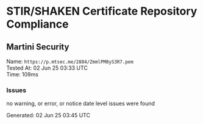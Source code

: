 # STIR/SHAKEN Certificate Repository Compliance

## Martini Security

Name: `https://p.mtsec.me/2884/ZmmlPM8yS3R7.pem`\
Tested At: 02 Jun 25 03:33 UTC\
Time: 109ms

### Issues

no warning, or error, or notice date level issues were found

Generated: 02 Jun 25 03:45 UTC